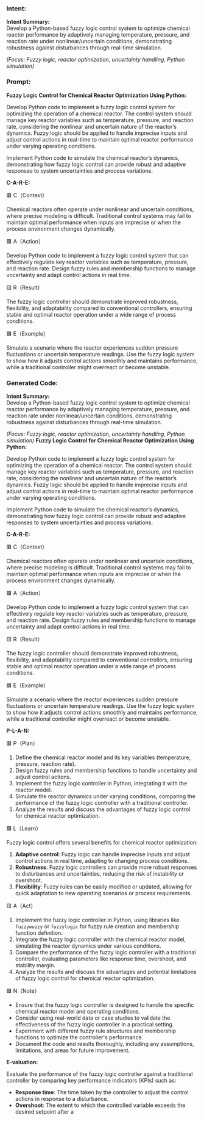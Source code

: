 ### Intent:
**Intent Summary:**  
Develop a Python-based fuzzy logic control system to optimize chemical reactor performance by adaptively managing temperature, pressure, and reaction rate under nonlinear/uncertain conditions, demonstrating robustness against disturbances through real-time simulation.  

*(Focus: Fuzzy logic, reactor optimization, uncertainty handling, Python simulation)*

### Prompt:
**Fuzzy Logic Control for Chemical Reactor Optimization Using Python:**

Develop Python code to implement a fuzzy logic control system for optimizing the operation of a chemical reactor. The control system should manage key reactor variables such as temperature, pressure, and reaction rate, considering the nonlinear and uncertain nature of the reactor’s dynamics. Fuzzy logic should be applied to handle imprecise inputs and adjust control actions in real-time to maintain optimal reactor performance under varying operating conditions.

Implement Python code to simulate the chemical reactor’s dynamics, demonstrating how fuzzy logic control can provide robust and adaptive responses to system uncertainties and process variations.

**C-A-R-E:**

🟥 C（Context）

Chemical reactors often operate under nonlinear and uncertain conditions, where precise modeling is difficult. Traditional control systems may fail to maintain optimal performance when inputs are imprecise or when the process environment changes dynamically.

🟩 A（Action）

Develop Python code to implement a fuzzy logic control system that can effectively regulate key reactor variables such as temperature, pressure, and reaction rate. Design fuzzy rules and membership functions to manage uncertainty and adapt control actions in real time.

🟨 R（Result）

The fuzzy logic controller should demonstrate improved robustness, flexibility, and adaptability compared to conventional controllers, ensuring stable and optimal reactor operation under a wide range of process conditions.

🟦 E（Example）

Simulate a scenario where the reactor experiences sudden pressure fluctuations or uncertain temperature readings. Use the fuzzy logic system to show how it adjusts control actions smoothly and maintains performance, while a traditional controller might overreact or become unstable.

### Generated Code:
**Intent Summary:**  
Develop a Python-based fuzzy logic control system to optimize chemical reactor performance by adaptively managing temperature, pressure, and reaction rate under nonlinear/uncertain conditions, demonstrating robustness against disturbances through real-time simulation.  

*(Focus: Fuzzy logic, reactor optimization, uncertainty handling, Python simulation)*
**Fuzzy Logic Control for Chemical Reactor Optimization Using Python:**

Develop Python code to implement a fuzzy logic control system for optimizing the operation of a chemical reactor. The control system should manage key reactor variables such as temperature, pressure, and reaction rate, considering the nonlinear and uncertain nature of the reactor’s dynamics. Fuzzy logic should be applied to handle imprecise inputs and adjust control actions in real-time to maintain optimal reactor performance under varying operating conditions.

Implement Python code to simulate the chemical reactor’s dynamics, demonstrating how fuzzy logic control can provide robust and adaptive responses to system uncertainties and process variations.

**C-A-R-E:**

🟥 C（Context）

Chemical reactors often operate under nonlinear and uncertain conditions, where precise modeling is difficult. Traditional control systems may fail to maintain optimal performance when inputs are imprecise or when the process environment changes dynamically.

🟩 A（Action）

Develop Python code to implement a fuzzy logic control system that can effectively regulate key reactor variables such as temperature, pressure, and reaction rate. Design fuzzy rules and membership functions to manage uncertainty and adapt control actions in real time.

🟨 R（Result）

The fuzzy logic controller should demonstrate improved robustness, flexibility, and adaptability compared to conventional controllers, ensuring stable and optimal reactor operation under a wide range of process conditions.

🟦 E（Example）

Simulate a scenario where the reactor experiences sudden pressure fluctuations or uncertain temperature readings. Use the fuzzy logic system to show how it adjusts control actions smoothly and maintains performance, while a traditional controller might overreact or become unstable. 

**P-L-A-N:**

🟥 P（Plan）

1. Define the chemical reactor model and its key variables (temperature, pressure, reaction rate).
2. Design fuzzy rules and membership functions to handle uncertainty and adjust control actions.
3. Implement the fuzzy logic controller in Python, integrating it with the reactor model.
4. Simulate the reactor dynamics under varying conditions, comparing the performance of the fuzzy logic controller with a traditional controller.
5. Analyze the results and discuss the advantages of fuzzy logic control for chemical reactor optimization.

🟩 L（Learn）

Fuzzy logic control offers several benefits for chemical reactor optimization:

1. **Adaptive control**: Fuzzy logic can handle imprecise inputs and adjust control actions in real time, adapting to changing process conditions.
2. **Robustness**: Fuzzy logic controllers can provide more robust responses to disturbances and uncertainties, reducing the risk of instability or overshoot.
3. **Flexibility**: Fuzzy rules can be easily modified or updated, allowing for quick adaptation to new operating scenarios or process requirements.

🟨 A（Act）

1. Implement the fuzzy logic controller in Python, using libraries like `fuzzywuzzy` or `fuzzylogic` for fuzzy rule creation and membership function definition.
2. Integrate the fuzzy logic controller with the chemical reactor model, simulating the reactor dynamics under various conditions.
3. Compare the performance of the fuzzy logic controller with a traditional controller, evaluating parameters like response time, overshoot, and stability margin.
4. Analyze the results and discuss the advantages and potential limitations of fuzzy logic control for chemical reactor optimization.

🟦 N（Note）

- Ensure that the fuzzy logic controller is designed to handle the specific chemical reactor model and operating conditions.
- Consider using real-world data or case studies to validate the effectiveness of the fuzzy logic controller in a practical setting.
- Experiment with different fuzzy rule structures and membership functions to optimize the controller's performance.
- Document the code and results thoroughly, including any assumptions, limitations, and areas for future improvement.

**E-valuation:**

Evaluate the performance of the fuzzy logic controller against a traditional controller by comparing key performance indicators (KPIs) such as:

- **Response time**: The time taken by the controller to adjust the control actions in response to a disturbance.
- **Overshoot**: The extent to which the controlled variable exceeds the desired setpoint after a
